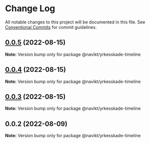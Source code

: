 # Change Log

All notable changes to this project will be documented in this file.
See [Conventional Commits](https://conventionalcommits.org) for commit guidelines.

## [0.0.5](https://github.com/navikt/yrkesskade-frontend-felles/compare/@navikt/yrkesskade-timeline@0.0.4...@navikt/yrkesskade-timeline@0.0.5) (2022-08-15)

**Note:** Version bump only for package @navikt/yrkesskade-timeline





## [0.0.4](https://github.com/navikt/yrkesskade-frontend-felles/compare/@navikt/yrkesskade-timeline@0.0.3...@navikt/yrkesskade-timeline@0.0.4) (2022-08-15)

**Note:** Version bump only for package @navikt/yrkesskade-timeline





## [0.0.3](https://github.com/navikt/yrkesskade-frontend-felles/compare/@navikt/yrkesskade-timeline@0.0.2...@navikt/yrkesskade-timeline@0.0.3) (2022-08-15)

**Note:** Version bump only for package @navikt/yrkesskade-timeline





## 0.0.2 (2022-08-09)

**Note:** Version bump only for package @navikt/yrkesskade-timeline
